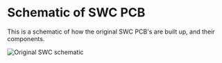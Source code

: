 # Schematic of SWC PCB
This is a schematic of how the original SWC PCB's are built up, and their components.

![Original SWC schematic](https://github.com/user-attachments/assets/a388f798-b436-424e-946d-6df1638a35e8)
